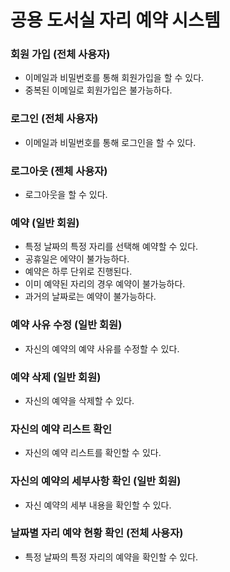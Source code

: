 # 공용 도서실 자리 예약 시스템

### 회원 가입 (전체 사용자)

- 이메일과 비밀번호를 통해 회원가입을 할 수 있다.
- 중복된 이메일로 회원가입은 불가능하다.

### 로그인 (전체 사용자)

- 이메일과 비밀번호를 통해 로그인을 할 수 있다.

### 로그아웃 (젠체 사용자)

- 로그아웃을 할 수 있다.

### 예약 (일반 회원)

- 특정 날짜의 특정 자리를 선택해 예약할 수 있다.
- 공휴일은 에약이 불가능하다.
- 예약은 하루 단위로 진행된다.
- 이미 예약된 자리의 경우 예약이 불가능하다.
- 과거의 날짜로는 예약이 불가능하다.

### 예약 사유 수정 (일반 회원)

- 자신의 예약의 예약 사유를 수정할 수 있다.

### 예약 삭제 (일반 회원)

- 자신의 예약을 삭제할 수 있다.

### 자신의 예약 리스트 확인

- 자신의 예약 리스트를 확인할 수 있다.

### 자신의 예약의 세부사항 확인 (일반 회원)

- 자신 예약의 세부 내용을 확인할 수 있다.

### 날짜별 자리 예약 현황 확인 (전체 사용자)

- 특정 날짜의 특정 자리의 예약을 확인할 수 있다.
